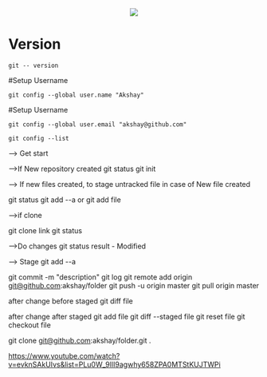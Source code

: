<div align="center">
  <img src="https://git-scm.com/book/en/v2/images/lifecycle.png">
</div>

# Version
```
git -- version
```

#Setup Username
```
git config --global user.name "Akshay"
```
#Setup Username
```
git config --global user.email "akshay@github.com"
```
```
git config --list
```

--> Get start

-->If New repository created 
git status
git init

--> If new files created, to stage untracked file in case of New file created 

git status
git add --a
or
git add file

-->if clone

git clone link
git status


-->Do changes
git status
result - Modified

--> Stage
git add --a

git commit -m "description"
git log
git remote add origin git@github.com:akshay/folder
git push -u origin master
git pull origin master

after change before staged
git diff file

after change after staged
git add file
git diff --staged file
git reset file
git checkout file 

git clone git@github.com:akshay/folder.git .

https://www.youtube.com/watch?v=evknSAkUIvs&list=PLu0W_9lII9agwhy658ZPA0MTStKUJTWPi
 
